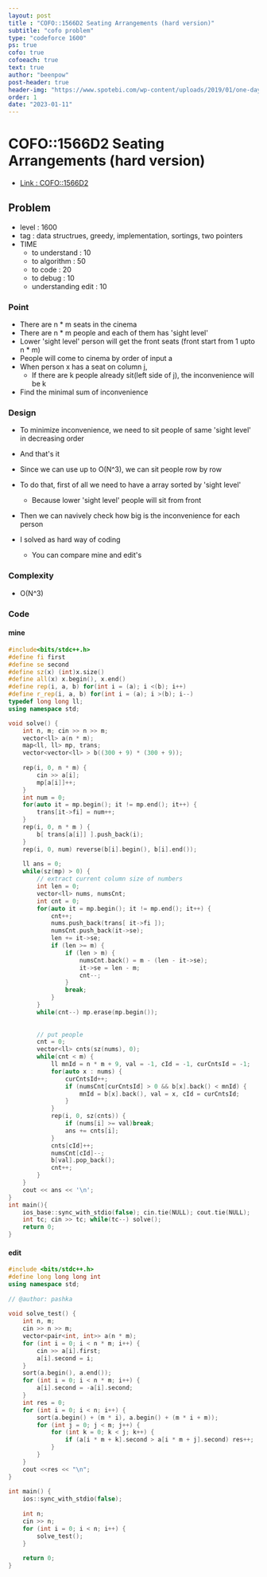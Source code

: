 ```yaml
---
layout: post
title : "COFO::1566D2 Seating Arrangements (hard version)"
subtitle: "cofo problem"
type: "codeforce 1600"
ps: true
cofo: true
cofoeach: true
text: true
author: "beenpow"
post-header: true
header-img: "https://www.spotebi.com/wp-content/uploads/2019/01/one-day-day-one-workout-motivation-spotebi.jpg"
order: 1
date: "2023-01-11"
---
```

# COFO::1566D2 Seating Arrangements (hard version)
- [Link : COFO::1566D2](https://codeforces.com/problemset/problem/1566/D2)


## Problem 

- level : 1600
- tag : data structrues, greedy, implementation, sortings, two pointers
- TIME
  - to understand    : 10
  - to algorithm     : 50
  - to code          : 20
  - to debug         : 10
  - understanding edit : 10

### Point
- There are n * m seats in the cinema
- There are n * m people and each of them has 'sight level'
- Lower 'sight level' person will get the front seats (front start from 1 upto n * m)
- People will come to cinema by order of input a
- When person x has a seat on column j,
  - If there are k people already sit(left side of j), the inconvenience will be k
- Find the minimal sum of inconvenience

### Design
- To minimize inconvenience, we need to sit people of same 'sight level' in decreasing order
- And that's it
- Since we can use up to O(N^3), we can sit people row by row
- To do that, first of all we need to have a array sorted by 'sight level'
  - Because lower 'sight level' people will sit from front
- Then we can navively check how big is the inconvenience for each person

- I solved as hard way of coding
  - You can compare mine and edit's

### Complexity
- O(N^3)

### Code

#### mine

```cpp
#include<bits/stdc++.h>
#define fi first
#define se second
#define sz(x) (int)x.size()
#define all(x) x.begin(), x.end()
#define rep(i, a, b) for(int i = (a); i <(b); i++)
#define r_rep(i, a, b) for(int i = (a); i >(b); i--)
typedef long long ll;
using namespace std;

void solve() {
    int n, m; cin >> n >> m;
    vector<ll> a(n * m);
    map<ll, ll> mp, trans;
    vector<vector<ll> > b((300 + 9) * (300 + 9));
    
    rep(i, 0, n * m) {
        cin >> a[i];
        mp[a[i]]++;
    }
    int num = 0;
    for(auto it = mp.begin(); it != mp.end(); it++) {
        trans[it->fi] = num++;
    }
    rep(i, 0, n * m ) {
        b[ trans[a[i]] ].push_back(i);
    }
    rep(i, 0, num) reverse(b[i].begin(), b[i].end());
    
    ll ans = 0;
    while(sz(mp) > 0) {
        // extract current column size of numbers
        int len = 0;
        vector<ll> nums, numsCnt;
        int cnt = 0;
        for(auto it = mp.begin(); it != mp.end(); it++) {
            cnt++;
            nums.push_back(trans[ it->fi ]);
            numsCnt.push_back(it->se);
            len += it->se;
            if (len >= m) {
                if (len > m) {
                    numsCnt.back() = m - (len - it->se);
                    it->se = len - m;
                    cnt--;
                }
                break;
            }
        }
        while(cnt--) mp.erase(mp.begin());
        
        
        // put people
        cnt = 0;
        vector<ll> cnts(sz(nums), 0);
        while(cnt < m) {
            ll mnId = n * m + 9, val = -1, cId = -1, curCntsId = -1;
            for(auto x : nums) {
                curCntsId++;
                if (numsCnt[curCntsId] > 0 && b[x].back() < mnId) {
                    mnId = b[x].back(), val = x, cId = curCntsId;
                }
            }
            rep(i, 0, sz(cnts)) {
                if (nums[i] >= val)break;
                ans += cnts[i];
            }
            cnts[cId]++;
            numsCnt[cId]--;
            b[val].pop_back();
            cnt++;
        }
    }
    cout << ans << '\n';
}
int main(){
    ios_base::sync_with_stdio(false); cin.tie(NULL); cout.tie(NULL);
    int tc; cin >> tc; while(tc--) solve();
    return 0;
}

```

#### edit

```cpp
#include <bits/stdc++.h>
#define long long long int
using namespace std;
 
// @author: pashka
 
void solve_test() {
    int n, m;
    cin >> n >> m;
    vector<pair<int, int>> a(n * m);
    for (int i = 0; i < n * m; i++) {
        cin >> a[i].first;
        a[i].second = i;
    }
    sort(a.begin(), a.end());
    for (int i = 0; i < n * m; i++) {
        a[i].second = -a[i].second;
    }
    int res = 0;
    for (int i = 0; i < n; i++) {
        sort(a.begin() + (m * i), a.begin() + (m * i + m));
        for (int j = 0; j < m; j++) {
            for (int k = 0; k < j; k++) {
                if (a[i * m + k].second > a[i * m + j].second) res++;
            }
        }
    }
    cout <<res << "\n";
}
 
int main() {
    ios::sync_with_stdio(false);
 
    int n;
    cin >> n;
    for (int i = 0; i < n; i++) {
        solve_test();
    }
 
    return 0;
}
```
